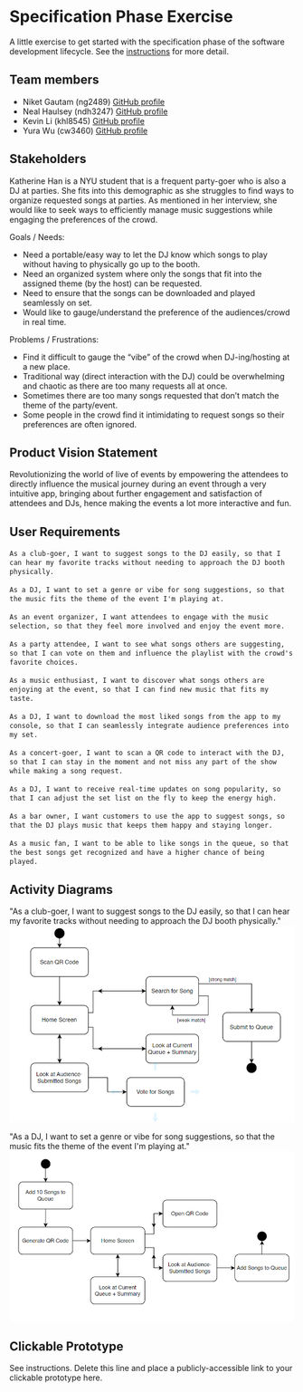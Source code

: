 # Specification Phase Exercise

A little exercise to get started with the specification phase of the software development lifecycle. See the [instructions](instructions.md) for more detail.

## Team members

- Niket Gautam (ng2489) [GitHub profile](https://github.com/githubatit)
- Neal Haulsey (ndh3247) [GitHub profile](https://github.com/nhaulsey)
- Kevin Li (khl8545) [GitHub profile](https://github.com/Kevinli712390)
- Yura Wu (cw3460) [GitHub profile](https://github.com/yurawu27)


## Stakeholders

Katherine Han is a NYU student that is a frequent party-goer who is also a DJ at parties. She fits into this demographic as she struggles to find ways to organize requested songs at parties. As mentioned in her interview, she would like to seek ways to efficiently manage music suggestions while engaging the preferences of the crowd. 

Goals / Needs: 
- Need a portable/easy way to let the DJ know which songs to play without having to physically go up to the booth.
- Need an organized system where only the songs that fit into the assigned theme (by the host) can be requested.
- Need to ensure that the songs can be downloaded and played seamlessly on set.
- Would like to gauge/understand the preference of the audiences/crowd in real time.

Problems / Frustrations:
- Find it difficult to gauge the “vibe” of the crowd when DJ-ing/hosting at a new place.
- Traditional way (direct interaction with the DJ) could be overwhelming and chaotic as there are too many requests all at once.
- Sometimes there are too many songs requested that don’t match the theme of the party/event.
- Some people in the crowd find it intimidating to request songs so their preferences are often ignored.

## Product Vision Statement

Revolutionizing the world of live of events by empowering the attendees to directly influence the musical journey during an event through a very intuitive app, bringing about further engagement and satisfaction of attendees and DJs, hence making the events a lot more interactive and fun. 

## User Requirements

    As a club-goer, I want to suggest songs to the DJ easily, so that I can hear my favorite tracks without needing to approach the DJ booth physically.

    As a DJ, I want to set a genre or vibe for song suggestions, so that the music fits the theme of the event I'm playing at.

    As an event organizer, I want attendees to engage with the music selection, so that they feel more involved and enjoy the event more.

    As a party attendee, I want to see what songs others are suggesting, so that I can vote on them and influence the playlist with the crowd's favorite choices.

    As a music enthusiast, I want to discover what songs others are enjoying at the event, so that I can find new music that fits my taste.

    As a DJ, I want to download the most liked songs from the app to my console, so that I can seamlessly integrate audience preferences into my set.

    As a concert-goer, I want to scan a QR code to interact with the DJ, so that I can stay in the moment and not miss any part of the show while making a song request.

    As a DJ, I want to receive real-time updates on song popularity, so that I can adjust the set list on the fly to keep the energy high.

    As a bar owner, I want customers to use the app to suggest songs, so that the DJ plays music that keeps them happy and staying longer.

    As a music fan, I want to be able to like songs in the queue, so that the best songs get recognized and have a higher chance of being played.   

## Activity Diagrams

"As a club-goer, I want to suggest songs to the DJ easily, so that I can hear my favorite tracks without needing to approach the DJ booth physically."
![Alt text](proj1uml/user.png)

"As a DJ, I want to set a genre or vibe for song suggestions, so that the music fits the theme of the event I'm playing at."
![Alt text](proj1uml/dj.png)



## Clickable Prototype

See instructions. Delete this line and place a publicly-accessible link to your clickable prototype here.
